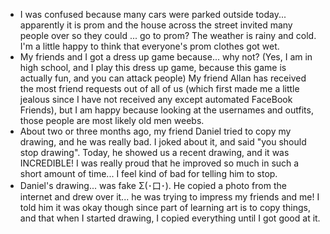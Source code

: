 - I was confused because many cars were parked outside today... apparently it is prom and the house across the street invited many people over so they could ... go to prom? The weather is rainy and cold. I'm a little happy to think that everyone's prom clothes got wet. 
- My friends and I got a dress up game because... why not? (Yes, I am in high school, and I play this dress up game, because this game is actually fun, and you can attack people) My friend Allan has received the most friend requests out of all of us (which first made me a little jealous since I have not received any except automated FaceBook Friends), but I am happy because looking at the usernames and outfits, those people are most likely old men weebs. 
- About two or three months ago, my friend Daniel tried to copy my drawing, and he was really bad. I joked about it, and said "you should stop drawing". Today, he showed us a recent drawing, and it was INCREDIBLE! I was really proud that he improved so much in such a short amount of time... I feel kind of bad for telling him to stop. 
- Daniel's drawing... was fake Σ(･口･). He copied a photo from the internet and drew over it... he was trying to impress my friends and me! I told him it was okay though since part of learning art is to copy things, and that when I started drawing, I copied everything until I got good at it. 
